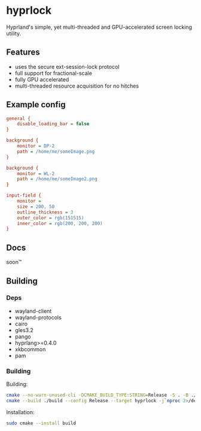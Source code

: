 # hyprlock
Hyprland's simple, yet multi-threaded and GPU-accelerated screen locking utility.

## Features
 - uses the secure ext-session-lock protocol
 - full support for fractional-scale
 - fully GPU accelerated
 - multi-threaded resource acquisition for no hitches

## Example config

```ini
general {
    disable_loading_bar = false
}

background {
    monitor = DP-2
    path = /home/me/someImage.png
}

background {
    monitor = WL-2
    path = /home/me/someImage2.png
}

input-field {
    monitor =
    size = 200, 50
    outline_thickness = 3
    outer_color = rgb(151515)
    inner_color = rgb(200, 200, 200)
}
```

## Docs

soon:tm:

## Building

### Deps
 - wayland-client
 - wayland-protocols
 - cairo
 - gles3.2
 - pango
 - hyprlang>=0.4.0
 - xkbcommon
 - pam

### Building

Building:
```sh
cmake --no-warn-unused-cli -DCMAKE_BUILD_TYPE:STRING=Release -S . -B ./build
cmake --build ./build --config Release --target hyprlock -j`nproc 2>/dev/null || getconf NPROCESSORS_CONF`
```

Installation:
```sh
sudo cmake --install build
```
